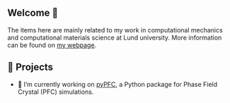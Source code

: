 ## Welcome 👋

<!--
**HHallb/HHallb** is a ✨ _special_ ✨ repository because its `README.md` (this file) appears on your GitHub profile.

Here are some ideas to get you started:

- 🔭 I’m currently working on ...
- 🌱 I’m currently learning ...
- 👯 I’m looking to collaborate on ...
- 🤔 I’m looking for help with ...
- 💬 Ask me about ...
- 📫 How to reach me: ...
- 😄 Pronouns: ...
- ⚡ Fun fact: ...
-->

The items here are mainly related to my work in computational mechanics and computational materials science at Lund university. More information can be found on [my webpage](https://hhallb.github.io/).

## 🚀 Projects
- 🔭 I’m currently working on [pyPFC](), a Python package for Phase Field Crystal (PFC) simulations.
